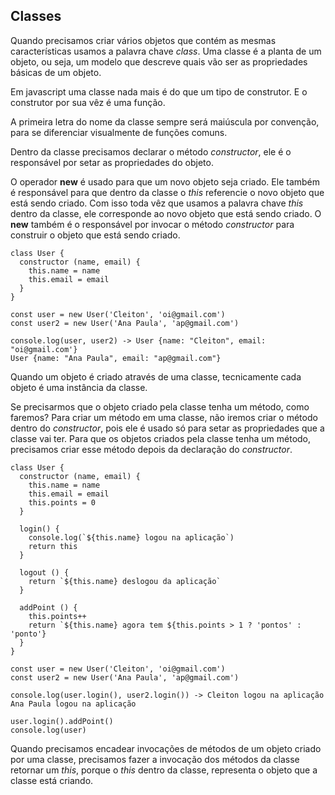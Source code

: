 ## Classes

Quando precisamos criar vários objetos que contém as mesmas características usamos a palavra chave *class*.
Uma classe é a planta de um objeto, ou seja, um modelo que descreve quais vão ser as propriedades básicas de um objeto.

Em javascript uma classe nada mais é do que um tipo de construtor. E o construtor por sua vêz é uma função.

A primeira letra do nome da classe sempre será maiúscula por convenção, para se diferenciar visualmente de funções comuns.

Dentro da classe precisamos declarar o método *constructor*, ele é o responsável por setar as propriedades do objeto.

O operador **new** é usado para que um novo objeto seja criado. Ele também é responsável para que dentro da classe o *this* referencie o novo objeto que está sendo criado. Com isso toda vêz que usamos a palavra chave *this* dentro da classe, ele corresponde ao novo objeto que está sendo criado.
O **new** também é o responsável por invocar o método *constructor* para construir o objeto que está sendo criado.

```
class User {
  constructor (name, email) {
    this.name = name
    this.email = email
  }
}

const user = new User('Cleiton', 'oi@gmail.com')
const user2 = new User('Ana Paula', 'ap@gmail.com')

console.log(user, user2) -> User {name: "Cleiton", email: "oi@gmail.com'}
User {name: "Ana Paula", email: "ap@gmail.com"}

```

Quando um objeto é criado através de uma classe, tecnicamente cada objeto é uma instância da classe.

Se precisarmos que o objeto criado pela classe tenha um método, como faremos? Para criar um método em uma classe, não iremos criar o método dentro do *constructor*, pois ele é usado só para setar as propriedades que a classe vai ter. Para que os objetos criados pela classe tenha um método, precisamos criar esse método depois da declaração do *constructor*.

```
class User {
  constructor (name, email) {
    this.name = name
    this.email = email
    this.points = 0
  }

  login() {
    console.log(`${this.name} logou na aplicação`)
    return this
  }

  logout () {
    return `${this.name} deslogou da aplicação`
  }

  addPoint () {
    this.points++
    return `${this.name} agora tem ${this.points > 1 ? 'pontos' : 'ponto'}
  }
}

const user = new User('Cleiton', 'oi@gmail.com')
const user2 = new User('Ana Paula', 'ap@gmail.com')

console.log(user.login(), user2.login()) -> Cleiton logou na aplicação
Ana Paula logou na aplicação

user.login().addPoint()
console.log(user)

``` 

Quando precisamos encadear invocações de métodos de um objeto criado por uma classe, precisamos fazer a invocação dos métodos da classe retornar um *this*, porque o *this* dentro da classe, representa o objeto que a classe está criando.
